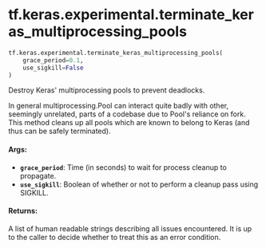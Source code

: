 <div itemscope itemtype="http://developers.google.com/ReferenceObject">
<meta itemprop="name" content="tf.keras.experimental.terminate_keras_multiprocessing_pools" />
<meta itemprop="path" content="Stable" />
</div>

# tf.keras.experimental.terminate_keras_multiprocessing_pools

``` python
tf.keras.experimental.terminate_keras_multiprocessing_pools(
    grace_period=0.1,
    use_sigkill=False
)
```

Destroy Keras' multiprocessing pools to prevent deadlocks.

In general multiprocessing.Pool can interact quite badly with other, seemingly
unrelated, parts of a codebase due to Pool's reliance on fork. This method
cleans up all pools which are known to belong to Keras (and thus can be safely
terminated).

#### Args:

* <b>`grace_period`</b>: Time (in seconds) to wait for process cleanup to propagate.
* <b>`use_sigkill`</b>: Boolean of whether or not to perform a cleanup pass using
    SIGKILL.


#### Returns:

A list of human readable strings describing all issues encountered. It is up
to the caller to decide whether to treat this as an error condition.